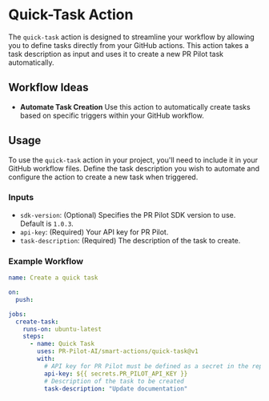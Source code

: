 # Quick-Task Action

The `quick-task` action is designed to streamline your workflow by allowing you to define tasks directly from your GitHub actions. This action takes a task description as input and uses it to create a new PR Pilot task automatically.

## Workflow Ideas

- **Automate Task Creation** Use this action to automatically create tasks based on specific triggers within your GitHub workflow.

## Usage

To use the `quick-task` action in your project, you'll need to include it in your GitHub workflow files. Define the task description you wish to automate and configure the action to create a new task when triggered.

### Inputs

- `sdk-version`: (Optional) Specifies the PR Pilot SDK version to use. Default is `1.0.3`.
- `api-key`: (Required) Your API key for PR Pilot.
- `task-description`: (Required) The description of the task to create.

### Example Workflow

```yaml
name: Create a quick task

on:
  push:

jobs:
  create-task:
    runs-on: ubuntu-latest
    steps:
      - name: Quick Task
        uses: PR-Pilot-AI/smart-actions/quick-task@v1
        with:
          # API key for PR Pilot must be defined as a secret in the repository
          api-key: ${{ secrets.PR_PILOT_API_KEY }}
          # Description of the task to be created
          task-description: "Update documentation"
```